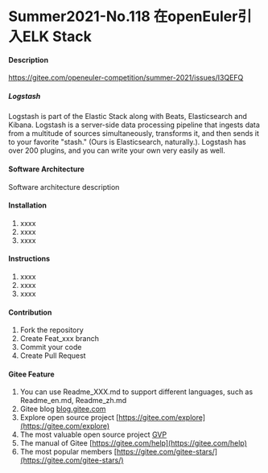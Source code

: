 # Summer2021-No.118 在openEuler引入ELK Stack

#### Description
https://gitee.com/openeuler-competition/summer-2021/issues/I3QEFQ
##### Logstash
Logstash is part of the Elastic Stack along with Beats, Elasticsearch and Kibana.
Logstash is a server-side data processing pipeline that ingests data from a 
multitude of sources simultaneously, transforms it, and then sends it to your 
favorite "stash." (Ours is Elasticsearch, naturally.). Logstash has over 200 
plugins, and you can write your own very easily as well.


#### Software Architecture
Software architecture description

#### Installation

1.  xxxx
2.  xxxx
3.  xxxx

#### Instructions

1.  xxxx
2.  xxxx
3.  xxxx

#### Contribution

1.  Fork the repository
2.  Create Feat_xxx branch
3.  Commit your code
4.  Create Pull Request


#### Gitee Feature

1.  You can use Readme\_XXX.md to support different languages, such as Readme\_en.md, Readme\_zh.md
2.  Gitee blog [blog.gitee.com](https://blog.gitee.com)
3.  Explore open source project [https://gitee.com/explore](https://gitee.com/explore)
4.  The most valuable open source project [GVP](https://gitee.com/gvp)
5.  The manual of Gitee [https://gitee.com/help](https://gitee.com/help)
6.  The most popular members  [https://gitee.com/gitee-stars/](https://gitee.com/gitee-stars/)
